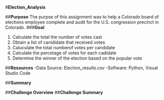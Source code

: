 #**Election_Analysis**

##**Purpose**
The purpse of this assignment was to help a Colorado board of elections employee complete and audit for the U.S. congression precinct in Colorado. 
###**Goal**
1. Calculate the total the number of votes cast
2. Obtain a list of canididate that received votes
3. Caluculate the total numberof votes per candidate
4. Calculate the percetage of votes for each cadidate
5. Determine the winner of the election based on the popular vote

##**Resources**
-Data Source: Election_results.csv
-Software: Python, Visual Studio Code

##**Summary**

##**Challenge Overview**
##**Challenge Summary**

